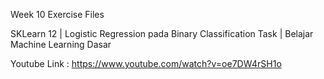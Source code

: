 Week 10 Exercise Files

SKLearn 12 | Logistic Regression pada Binary Classification Task | Belajar Machine Learning Dasar

Youtube Link : https://www.youtube.com/watch?v=oe7DW4rSH1o
